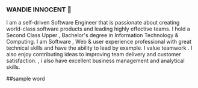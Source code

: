 ### WANDIE INNOCENT 👋
I am a self-driven Software Engineer that is passionate about creating world-class software products and leading highly effective teams. I hold a Second Class Upper , Bachelor's degree in Information Technology & Computing. I am Software , Web & user experience professional with great technical skills and have the ability to lead by example. I value teamwork . I also enjoy contributing ideas to improving team delivery and customer satisfaction. , i also have excellent business management and analytical skills.

##sample word

<!--
**wandieinnocents/wandieinnocents** is a ✨ _special_ ✨ repository because its `README.md` (this file) appears on your GitHub profile.

Here are some ideas to get you started:

- 🔭 I’m currently working on ...
- 🌱 I’m currently learning ...
- 👯 I’m looking to collaborate on ...
- 🤔 I’m looking for help with ...
- 💬 Ask me about ...
- 📫 How to reach me: ...
- 😄 Pronouns: ...
- ⚡ Fun fact: ...
-->
